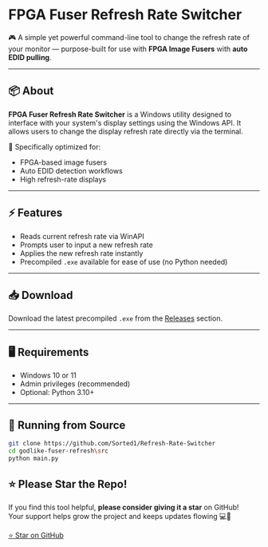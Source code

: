 # FPGA Fuser Refresh Rate Switcher

🎮 A simple yet powerful command-line tool to change the refresh rate of your monitor — purpose-built for use with **FPGA Image Fusers** with **auto EDID pulling**.

---

## 📦 About

**FPGA Fuser Refresh Rate Switcher** is a Windows utility designed to interface with your system's display settings using the Windows API. It allows users to change the display refresh rate directly via the terminal.

🔧 Specifically optimized for:
- FPGA-based image fusers
- Auto EDID detection workflows
- High refresh-rate displays

---

## ⚡ Features

- Reads current refresh rate via WinAPI
- Prompts user to input a new refresh rate
- Applies the new refresh rate instantly
- Precompiled `.exe` available for ease of use (no Python needed)

---

## 📥 Download

Download the latest precompiled `.exe` from the [Releases](https://github.com/Sorted1/Refresh-Rate-Switcher/relases) section.

---

## 🖥️ Requirements

- Windows 10 or 11
- Admin privileges (recommended)
- Optional: Python 3.10+

---


## 🚀 Running from Source

```bash
git clone https://github.com/Sorted1/Refresh-Rate-Switcher
cd godlike-fuser-refresh\src
python main.py
```
## ⭐ Please Star the Repo!

If you find this tool helpful, **please consider giving it a star** on GitHub!  
Your support helps grow the project and keeps updates flowing 💻🌟

[⭐ Star on GitHub](https://github.com/Sorted1/Refresh-Rate-Switcher)
